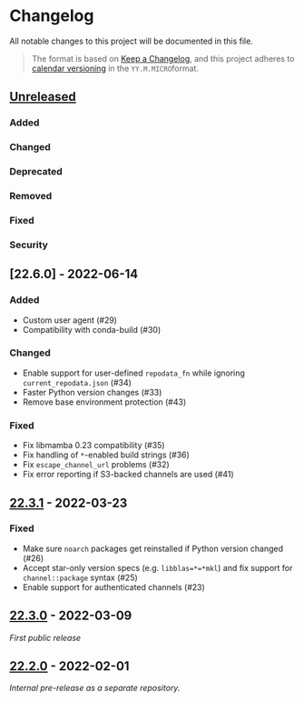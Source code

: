 # Changelog

All notable changes to this project will be documented in this file.

> The format is based on [Keep a Changelog](https://keepachangelog.com/en/1.0.0/),
> and this project adheres to [calendar versioning](https://calver.org/) in the `YY.M.MICRO`format.

## [Unreleased]

<!--
Populate these categories as PRs are merged to `main`. When a release is cut,
copy to its corresponding section, deleting empty sections if any.
--->

### Added

### Changed

### Deprecated

### Removed

### Fixed

### Security

## [22.6.0] - 2022-06-14

### Added

* Custom user agent (#29)
* Compatibility with conda-build (#30)

### Changed

* Enable support for user-defined `repodata_fn` while ignoring `current_repodata.json` (#34)
* Faster Python version changes (#33)
* Remove base environment protection (#43)

### Fixed

* Fix libmamba 0.23 compatibility (#35)
* Fix handling of `*`-enabled build strings (#36)
* Fix `escape_channel_url` problems (#32)
* Fix error reporting if S3-backed channels are used (#41)

## [22.3.1] - 2022-03-23

### Fixed

* Make sure `noarch` packages get reinstalled if Python version changed (#26)
* Accept star-only version specs (e.g. `libblas=*=*mkl`) and fix support for `channel::package` syntax (#25)
* Enable support for authenticated channels (#23)

## [22.3.0] - 2022-03-09

_First public release_

## [22.2.0] - 2022-02-01

_Internal pre-release as a separate repository._

<!-- Hyperlinks --->

[Unreleased]: https://github.com/conda-incubator/conda-libmamba-solver/compare/22.3.1..main
[22.3.1]: https://github.com/conda-incubator/conda-libmamba-solver/releases/tag/22.3.1
[22.3.0]: https://github.com/conda-incubator/conda-libmamba-solver/releases/tag/22.3.0
[22.2.0]: https://github.com/conda-incubator/conda-libmamba-solver/releases/tag/22.2.0